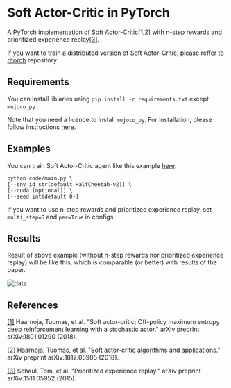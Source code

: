 # Soft Actor-Critic in PyTorch
A PyTorch implementation of Soft Actor-Critic[[1,2]](#references) with n-step rewards and prioritized experience replay[[3]](#references).

If you want to train a distributed version of Soft Actor-Critic, please reffer to [rltorch](https://github.com/ku2482/rltorch) repository.


## Requirements
You can install liblaries using `pip install -r requirements.txt` except `mujoco_py`.

Note that you need a licence to install `mujoco_py`. For installation, please follow instructions [here](https://github.com/openai/mujoco-py).

## Examples
You can train Soft Actor-Critic agent like this example [here](https://github.com/ku2482/soft-actor-critic.pytorch/blob/master/code/main.py).

```
python code/main.py \
[--env_id str(default HalfCheetah-v2)] \
[--cuda (optional)] \
[--seed int(default 0)]
```

If you want to use n-step rewards and prioritized experience replay, set `multi_step=5` and `per=True` in configs.

## Results

Result of above example (without n-step rewards nor prioritized experience replay) will be like this, which is comparable (or better) with results of the paper.

![data](https://user-images.githubusercontent.com/37267851/68531052-a98c4d00-0351-11ea-8de0-49c392435342.png)

## References
[[1]](https://arxiv.org/abs/1801.01290) Haarnoja, Tuomas, et al. "Soft actor-critic: Off-policy maximum entropy deep reinforcement learning with a stochastic actor." arXiv preprint arXiv:1801.01290 (2018).

[[2]](https://arxiv.org/abs/1812.05905) Haarnoja, Tuomas, et al. "Soft actor-critic algorithms and applications." arXiv preprint arXiv:1812.05905 (2018).

[[3]](https://arxiv.org/abs/1511.05952) Schaul, Tom, et al. "Prioritized experience replay." arXiv preprint arXiv:1511.05952 (2015).
